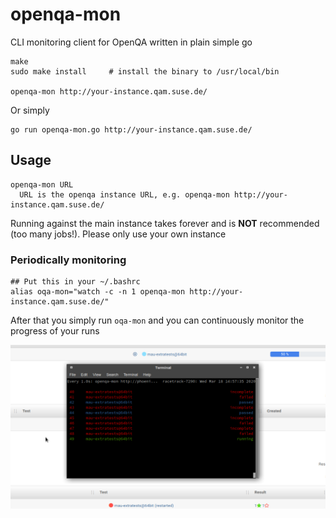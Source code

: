 # openqa-mon

CLI monitoring client for OpenQA written in plain simple go

    make
    sudo make install     # install the binary to /usr/local/bin
    
    openqa-mon http://your-instance.qam.suse.de/

Or simply

    go run openqa-mon.go http://your-instance.qam.suse.de/

## Usage

    openqa-mon URL
      URL is the openqa instance URL, e.g. openqa-mon http://your-instance.qam.suse.de/

Running against the main instance takes forever and is **NOT** recommended (too many jobs!). Please only use your own instance

### Periodically monitoring

    ## Put this in your ~/.bashrc
    alias oqa-mon="watch -c -n 1 openqa-mon http://your-instance.qam.suse.de/"

After that you simply run `oqa-mon` and you can continuously monitor the progress of your runs

![Screenshot of openqa-mon in action](Screenshot.png)
